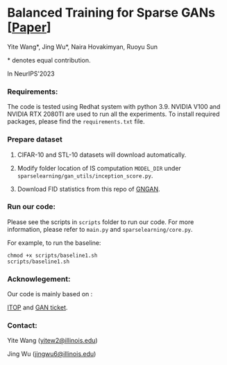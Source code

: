 # Balanced Training for Sparse GANs [[Paper](https://arxiv.org/abs/2302.14670)]

Yite Wang*, Jing Wu*, Naira Hovakimyan, Ruoyu Sun

$*$ denotes equal contribution.

In NeurIPS'2023

### Requirements:

The code is tested using Redhat system with python 3.9. NVIDIA V100 and NVIDIA RTX 2080TI are used to run all the experiments. To install required packages, please find the `requirements.txt` file.

### Prepare dataset

1. CIFAR-10 and STL-10 datasets will download automatically.

2. Modify folder location of IS computation `MODEL_DIR` under `sparselearning/gan_utils/inception_score.py`.

3. Download FID statistics from this repo of [GNGAN](https://github.com/basiclab/GNGAN-PyTorch).

### Run our code:

Please see the scripts in `scripts` folder to run our code. For more information, please refer to `main.py` and `sparselearning/core.py`.

For example, to run the baseline: 

```
chmod +x scripts/baseline1.sh
scripts/baseline1.sh
```

### Acknowlegement:

Our code is mainly based on :

[ITOP](https://github.com/Shiweiliuiiiiiii/In-Time-Over-Parameterization) and [GAN ticket](https://github.com/VITA-Group/GAN-LTH).

### Contact:

Yite Wang (yitew2@illinois.edu)

Jing Wu (jingwu6@illinois.edu)